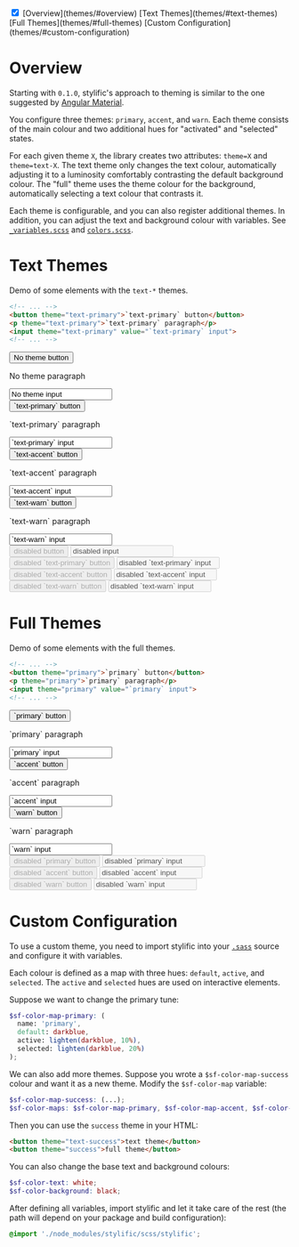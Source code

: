 <!-- TOC -->
<div class="doc-toc" theme="text-accent">
  <input checked id="<%= uniqId() %>" type="checkbox">
  <label for="<%= lastUniqId() %>" theme="accent"></label>
  [Overview](themes/#overview)
  [Text Themes](themes/#text-themes)
  [Full Themes](themes/#full-themes)
  [Custom Configuration](themes/#custom-configuration)
</div>

# Overview

Starting with `0.1.0`, stylific's approach to theming is similar to the one
suggested by [Angular
Material](https://material.angularjs.org/latest/#/layout/container).

You configure three themes: `primary`, `accent`, and `warn`. Each theme consists
of the main colour and two additional hues for "activated" and "selected"
states.

For each given theme `X`, the library creates two attributes: `theme=X` and
`theme=text-X`. The text theme only changes the text colour, automatically
adjusting it to a luminosity comfortably contrasting the default background
colour. The "full" theme uses the theme colour for the background, automatically
selecting a text colour that contrasts it.

Each theme is configurable, and you can also register additional themes. In
addition, you can adjust the text and background colour with variables. See
[`_variables.scss`](https://github.com/Mitranim/stylific/tree/master/scss/_variables.scss)
and
[`colors.scss`](https://github.com/Mitranim/stylific/tree/master/scss/colors.scss).

# Text Themes

Demo of some elements with the `text-*` themes.

```html
<!-- ... -->
<button theme="text-primary">`text-primary` button</button>
<p theme="text-primary">`text-primary` paragraph</p>
<input theme="text-primary" value="`text-primary` input">
<!-- ... -->
```

<div><doc-demo style="display: block" class="space-out">
  <div layout="space-between cross-center">
    <button>No theme button</button>
    <p>No theme paragraph</p>
    <input value="No theme input">
  </div>
  <div layout="space-between cross-center">
    <button theme="text-primary">`text-primary` button</button>
    <p theme="text-primary">`text-primary` paragraph</p>
    <input theme="text-primary" value="`text-primary` input">
  </div>
  <div layout="space-between cross-center">
    <button theme="text-accent">`text-accent` button</button>
    <p theme="text-accent">`text-accent` paragraph</p>
    <input theme="text-accent" value="`text-accent` input">
  </div>
  <div layout="space-between cross-center">
    <button theme="text-warn">`text-warn` button</button>
    <p theme="text-warn">`text-warn` paragraph</p>
    <input theme="text-warn" value="`text-warn` input">
  </div>
  <div layout="space-between cross-center">
    <button disabled>disabled button</button>
    <input disabled value="disabled input">
  </div>
  <div layout="space-between cross-center">
    <button disabled theme="text-primary">disabled `text-primary` button</button>
    <input disabled theme="text-primary" value="disabled `text-primary` input">
  </div>
  <div layout="space-between cross-center">
    <button disabled theme="text-accent">disabled `text-accent` button</button>
    <input disabled theme="text-accent" value="disabled `text-accent` input">
  </div>
  <div layout="space-between cross-center">
    <button disabled theme="text-warn">disabled `text-warn` button</button>
    <input disabled theme="text-warn" value="disabled `text-warn` input">
  </div>
</doc-demo></div>

# Full Themes

Demo of some elements with the full themes.

```html
<!-- ... -->
<button theme="primary">`primary` button</button>
<p theme="primary">`primary` paragraph</p>
<input theme="primary" value="`primary` input">
<!-- ... -->
```

<div><doc-demo style="display: block" class="space-out">
  <div layout="space-between cross-center">
    <button theme="primary">`primary` button</button>
    <p theme="primary">`primary` paragraph</p>
    <input theme="primary" value="`primary` input">
  </div>
  <div layout="space-between cross-center">
    <button theme="accent">`accent` button</button>
    <p theme="accent">`accent` paragraph</p>
    <input theme="accent" value="`accent` input">
  </div>
  <div layout="space-between cross-center">
    <button theme="warn">`warn` button</button>
    <p theme="warn">`warn` paragraph</p>
    <input theme="warn" value="`warn` input">
  </div>
  <div layout="space-between cross-center">
    <button disabled theme="primary">disabled `primary` button</button>
    <input disabled theme="primary" value="disabled `primary` input">
  </div>
  <div layout="space-between cross-center">
    <button disabled theme="accent">disabled `accent` button</button>
    <input disabled theme="accent" value="disabled `accent` input">
  </div>
  <div layout="space-between cross-center">
    <button disabled theme="warn">disabled `warn` button</button>
    <input disabled theme="warn" value="disabled `warn` input">
  </div>
</doc-demo></div>

# Custom Configuration

To use a custom theme, you need to import stylific into your
[`.sass`](http://sass-lang.com) source and configure it with variables.

Each colour is defined as a map with three hues: `default`, `active`, and
`selected`. The `active` and `selected` hues are used on interactive elements.

Suppose we want to change the primary tune:

```scss
$sf-color-map-primary: (
  name: 'primary',
  default: darkblue,
  active: lighten(darkblue, 10%),
  selected: lighten(darkblue, 20%)
);
```

We can also add more themes. Suppose you wrote a `$sf-color-map-success` colour
and want it as a new theme. Modify the `$sf-color-map` variable:

```scss
$sf-color-map-success: (...);
$sf-color-maps: $sf-color-map-primary, $sf-color-map-accent, $sf-color-map-warn, $sf-color-map-success;
```

Then you can use the `success` theme in your HTML:

```html
<button theme="text-success">text theme</button>
<button theme="success">full theme</button>
```

You can also change the base text and background colours:

```scss
$sf-color-text: white;
$sf-color-background: black;
```

After defining all variables, import stylific and let it take care of the rest
(the path will depend on your package and build configuration):

```scss
@import './node_modules/stylific/scss/stylific';
```
